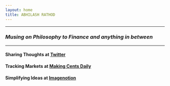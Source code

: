 ```yaml
---
layout: home
title: ABHILASH RATHOD
---
```

---
### *Musing on Philosophy to Finance and anything in between*

---

#### Sharing Thoughts at [Twitter](https://twitter.com/home)

#### Tracking Markets at [Making Cents Daily](https://makingcentsdaily.substack.com/)

#### Simplifying Ideas at [Imagenotion](https://imagenotion.substack.com/)

